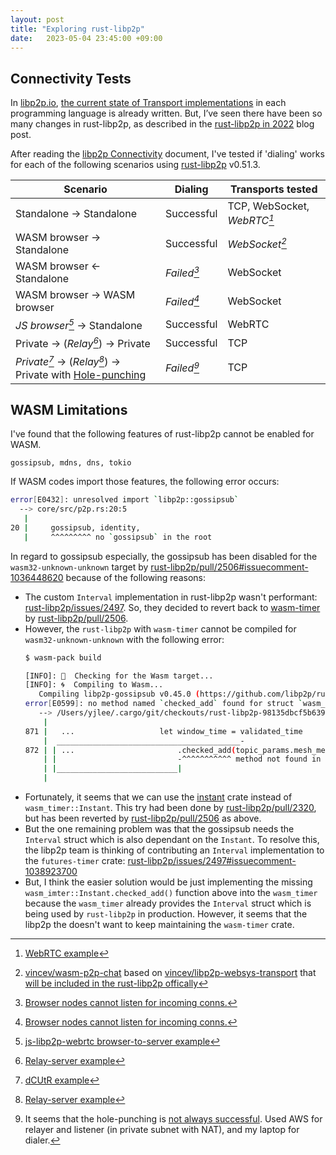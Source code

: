 ```yaml
---
layout: post
title: "Exploring rust-libp2p"
date:   2023-05-04 23:45:00 +09:00
---
```


## Connectivity Tests

In [libp2p.io](https://libp2p.io), [the current state of Transport implementations](https://libp2p.io/implementations/) in each programming language is already written. But, I’ve seen there have been so many changes in rust-libp2p, as described in the [rust-libp2p in 2022](https://libp2p.io/2023-01-12-rust-libp2p-in-2022/) blog post. 

After reading the [libp2p Connectivity](https://connectivity.libp2p.io/) document, I've tested if 'dialing' works for each of the following scenarios using [rust-libp2p](https://github.com/libp2p/rust-libp2p) v0.51.3.

|Scenario|Dialing|Transports tested|
|--------|-------|----------|
|Standalone -> Standalone|Successful|TCP, WebSocket, <cite>WebRTC[^1]</cite>|
|WASM browser -> Standalone|Successful|<cite>WebSocket[^2]</cite>|
|WASM browser <- Standalone|<cite>Failed[^3]</cite>|WebSocket|
|WASM browser -> WASM browser|<cite>Failed[^3]</cite>|WebSocket|
|<cite>JS browser[^4]</cite> -> Standalone|Successful|WebRTC|
|Private -> (<cite>Relay[^5]</cite>) -> Private|Successful|TCP|
|<cite>Private[^6]</cite> -> (<cite>Relay[^5]</cite>) -> Private with [Hole-punching](https://docs.rs/libp2p/latest/libp2p/tutorials/hole_punching/index.html)|<cite>Failed[^7]</cite>|TCP|

[^1]: [WebRTC example](https://github.com/libp2p/rust-libp2p/blob/libp2p-v0.51.3/transports/webrtc/examples/listen_ping.rs)
[^2]: [vincev/wasm-p2p-chat](https://github.com/vincev/wasm-p2p-chat) based on [vincev/libp2p-websys-transport](https://github.com/vincev/libp2p-websys-transport) that [will be included in the rust-libp2p offically](https://github.com/libp2p/rust-libp2p/issues/3611)
[^3]: [Browser nodes cannot listen for incoming conns.](https://docs.libp2p.io/concepts/transports/webrtc/#webrtc-private-to-private)
[^4]: [js-libp2p-webrtc browser-to-server example](https://github.com/libp2p/js-libp2p-webrtc/tree/main/examples/browser-to-server)
[^5]: [Relay-server example](https://github.com/libp2p/rust-libp2p/blob/libp2p-v0.51.3/examples/relay-server)
[^6]: [dCUtR example](https://github.com/libp2p/rust-libp2p/blob/libp2p-v0.51.3/examples/dcutr)
[^7]: It seems that the hole-punching is [not always successful](https://github.com/libp2p/rust-libp2p/discussions/3458#discussioncomment-5015353). Used AWS for relayer and listener (in private subnet with NAT), and my laptop for dialer.

## WASM Limitations

I've found that the following features of rust-libp2p cannot be enabled for WASM.
```
gossipsub, mdns, dns, tokio
```
If WASM codes import those features, the following error occurs:
```bash
error[E0432]: unresolved import `libp2p::gossipsub`
  --> core/src/p2p.rs:20:5
   |
20 |     gossipsub, identity,
   |     ^^^^^^^^^ no `gossipsub` in the root
```
In regard to gossipsub especially, the gossipsub has been disabled for the `wasm32-unknown-unknown` target by [rust-libp2p/pull/2506#issuecomment-1036448620](https://github.com/libp2p/rust-libp2p/pull/2506#issuecomment-1036448620)
because of the following reasons:
- The custom `Interval` implementation in rust-libp2p wasn't performant: [rust-libp2p/issues/2497](https://github.com/libp2p/rust-libp2p/issues/2497). So, they decided to revert back to [wasm-timer](https://github.com/tomaka/wasm-timer) by [rust-libp2p/pull/2506](https://github.com/libp2p/rust-libp2p/pull/2506).
- However, the `rust-libp2p` with `wasm-timer` cannot be compiled for `wasm32-unknown-unknown` with the following error:
    ```bash
    $ wasm-pack build

    [INFO]: 🎯  Checking for the Wasm target...
    [INFO]: 🌀  Compiling to Wasm...
       Compiling libp2p-gossipsub v0.45.0 (https://github.com/libp2p/rust-libp2p.git?branch=master#14938043)
    error[E0599]: no method named `checked_add` found for struct `wasm_timer::Instant` in the current scope
       --> /Users/yjlee/.cargo/git/checkouts/rust-libp2p-98135dbcf5b63918/1493804/protocols/gossipsub/src/peer_score.rs:872:34
        |
    871 |   ...                   let window_time = validated_time
        |  _________________________________________-
    872 | | ...                       .checked_add(topic_params.mesh_message_deliveries_window)
        | |                           -^^^^^^^^^^^ method not found in `Instant`
        | |___________________________|
        |
    ```
- Fortunately, it seems that we can use the [instant](https://github.com/sebcrozet/instant) crate instead of `wasm_timer::Instant`. This try had been done by [rust-libp2p/pull/2320](https://github.com/libp2p/rust-libp2p/pull/2320), but has been reverted by [rust-libp2p/pull/2506](https://github.com/libp2p/rust-libp2p/pull/2506) as above. 
- But the one remaining problem was that the gossipsub needs the `Interval` struct which is also dependant on the `Instant`. To resolve this, the libp2p team is thinking of contributing an `Interval` implementation to the `futures-timer` crate: [rust-libp2p/issues/2497#issuecomment-1038923700](https://github.com/libp2p/rust-libp2p/issues/2497#issuecomment-1038923700)
- But, I think the easier solution would be just implementing the missing `wasm_imter::Instant.checked_add()` function above into the `wasm_timer` because the `wasm_timer` already provides the `Interval` struct which is being used by `rust-libp2p` in production. However, it seems that the libp2p the doesn't want to keep maintaining the `wasm-timer` crate.
